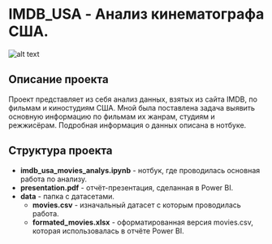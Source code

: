 # IMDB_USA - Анализ кинематографа США.
![alt text](https://mbr.com.ua/uploads/news/2020/09/03/9a36c3eccfbedf973e4788e2b643b451ff19ec9b.png)

## Описание проекта
Проект представляет из себя анализ данных, взятых из сайта IMDB, по фильмам и киностудиям США. Мной была поставлена задача выявить основную информацию по фильмам их жанрам, студиям и режжисёрам.
Подробная информация о данных описана в нотбуке.

## Структура проекта
 * **imdb_usa_movies_analys.ipynb** - нотбук, где проводилась основная работа по анализу.
 * **presentation.pdf** - отчёт-презентация, сделанная в Power BI.
 * **data** - папка с датасетами.
    * **movies.csv** - изначальный датасет с которым проводилась работа.
    * **formated_movies.xlsx** - оформатированная версия movies.csv, которая использовалась в отчёте Power BI.

